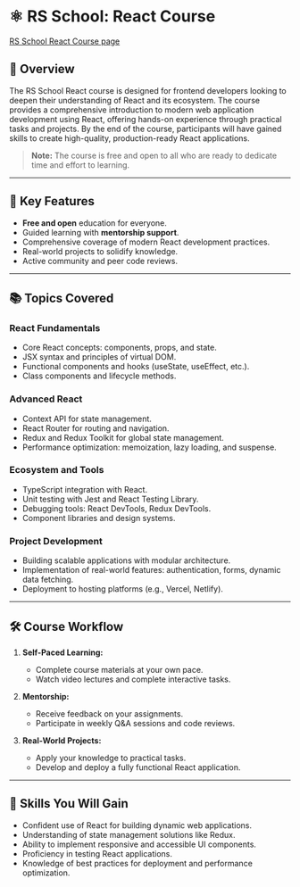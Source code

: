# ⚛️ RS School: React Course
[RS School React Course page](https://rs.school/courses/reactjs)

## 📖 Overview

The RS School React course is designed for frontend developers looking to deepen their understanding of React and its ecosystem. The course provides a comprehensive introduction to modern web application development using React, offering hands-on experience through practical tasks and projects. By the end of the course, participants will have gained skills to create high-quality, production-ready React applications.

> **Note:** The course is free and open to all who are ready to dedicate time and effort to learning.

---

## 🌟 Key Features

- **Free and open** education for everyone.
- Guided learning with **mentorship support**.
- Comprehensive coverage of modern React development practices.
- Real-world projects to solidify knowledge.
- Active community and peer code reviews.

---

## 📚 Topics Covered

### React Fundamentals
- Core React concepts: components, props, and state.
- JSX syntax and principles of virtual DOM.
- Functional components and hooks (useState, useEffect, etc.).
- Class components and lifecycle methods.

### Advanced React
- Context API for state management.
- React Router for routing and navigation.
- Redux and Redux Toolkit for global state management.
- Performance optimization: memoization, lazy loading, and suspense.

### Ecosystem and Tools
- TypeScript integration with React.
- Unit testing with Jest and React Testing Library.
- Debugging tools: React DevTools, Redux DevTools.
- Component libraries and design systems.

### Project Development
- Building scalable applications with modular architecture.
- Implementation of real-world features: authentication, forms, dynamic data fetching.
- Deployment to hosting platforms (e.g., Vercel, Netlify).

---

## 🛠️ Course Workflow

1. **Self-Paced Learning:**
   - Complete course materials at your own pace.
   - Watch video lectures and complete interactive tasks.
   
2. **Mentorship:**
   - Receive feedback on your assignments.
   - Participate in weekly Q&A sessions and code reviews.

3. **Real-World Projects:**
   - Apply your knowledge to practical tasks.
   - Develop and deploy a fully functional React application.

---

## 🚀 Skills You Will Gain

- Confident use of React for building dynamic web applications.
- Understanding of state management solutions like Redux.
- Ability to implement responsive and accessible UI components.
- Proficiency in testing React applications.
- Knowledge of best practices for deployment and performance optimization.
